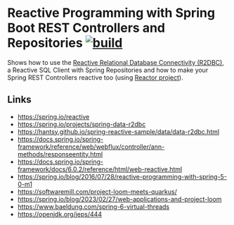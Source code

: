 # Reactive Programming with Spring Boot REST Controllers and Repositories [![build](https://github.com/manoelcampos/spring-boot-reactive-rest-api/actions/workflows/maven.yml/badge.svg)](https://github.com/manoelcampos/spring-boot-reactive-rest-api/actions/workflows/maven.yml)

Shows how to use the  [Reactive Relational Database Connectivity (R2DBC)](https://r2dbc.io),
a Reactive SQL Client with Spring Repositories 
and how to make your Spring REST Controllers reactive too (using [Reactor project](https://projectreactor.io)).

## Links

- https://spring.io/reactive
- https://spring.io/projects/spring-data-r2dbc
- https://hantsy.github.io/spring-reactive-sample/data/data-r2dbc.html
- https://docs.spring.io/spring-framework/reference/web/webflux/controller/ann-methods/responseentity.html
- https://docs.spring.io/spring-framework/docs/6.0.2/reference/html/web-reactive.html
- https://spring.io/blog/2016/07/28/reactive-programming-with-spring-5-0-m1
- https://softwaremill.com/project-loom-meets-quarkus/
- https://spring.io/blog/2023/02/27/web-applications-and-project-loom
- https://www.baeldung.com/spring-6-virtual-threads
- https://openjdk.org/jeps/444
